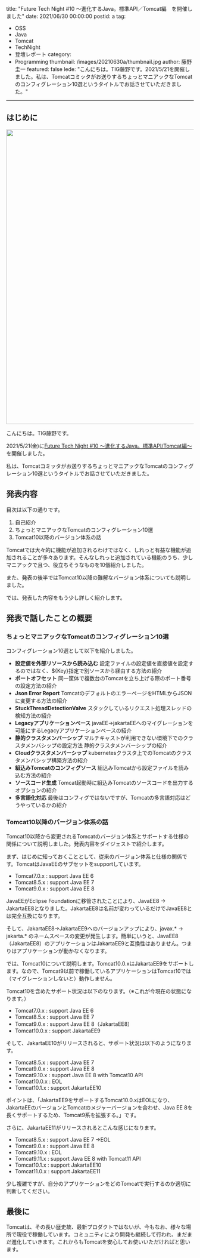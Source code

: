 title: "Future Tech Night #10 ～進化するJava。標準API／Tomcat編　を開催しました"
date: 2021/06/30 00:00:00
postid: a
tag:
  - OSS
  - Java
  - Tomcat
  - TechNight
  - 登壇レポート
category:
  - Programming
thumbnail: /images/20210630a/thumbnail.jpg
author: 藤野圭一
featured: false
lede: "こんにちは。TIG藤野です。2021/5/21を開催しました。私は、Tomcatコミッタがお送りするちょっとマニアックなTomcatのコンフィグレーション10選というタイトルでお話させていただきました。"
---
## はじめに

<img src="/images/20210630a/cat-3937880_1280.jpg" alt="" width="1280" height="790">

こんにちは。TIG藤野です。

2021/5/21(金)に[Future Tech Night #10 ～進化するJava。標準API/Tomcat編～](https://future.connpass.com/event/211765/)を開催しました。

私は、Tomcatコミッタがお送りするちょっとマニアックなTomcatのコンフィグレーション10選というタイトルでお話させていただきました。

## 発表内容
<script async class="speakerdeck-embed" data-id="44d18c9ad91d41cda1732b65917fbb8c" data-ratio="1.77777777777778" src="//speakerdeck.com/assets/embed.js"></script>


目次は以下の通りです。

 1. 自己紹介
 2. ちょっとマニアックなTomcatのコンフィグレーション10選
 3. Tomcat10以降のバージョン体系の話

Tomcatでは大々的に機能が追加されるわけではなく、しれっと有益な機能が追加されることが多々あります。そんなしれっと追加されている機能のうち、少しマニアックで且つ、役立ちそうなものを10個紹介しました。

また、発表の後半ではTomcat10以降の難解なバージョン体系についても説明しました。

では、発表した内容をもう少し詳しく紹介します。

## 発表で話したことの概要
### ちょっとマニアックなTomcatのコンフィグレーション10選
コンフィグレーション10選として以下を紹介しました。

* **設定値を外部リソースから読み込む**
設定ファイルの設定値を直接値を設定するのではなく、${Key}指定で別ソースから経由する方法の紹介
* **ポートオフセット**
同一筐体で複数台のTomcatを立ち上げる際のポート番号の設定方法の紹介
* **Json Error Report**
TomcatのデフォルトのエラーページをHTMLからJSONに変更する方法の紹介
* **StuckThreadDetectionValve**
スタックしているリクエスト処理スレッドの検知方法の紹介
* **Legacyアプリケーションベース**
javaEE→jakartaEEへのマイグレーションを可能にするLegacyアプリケーションベースの紹介
* **静的クラスタメンバーシップ**
マルチキャストが利用できない環境下でのクラスタメンバシップの設定方法
静的クラスタメンバーシップの紹介
* **Cloudクラスタメンバーシップ**
kubernetesクラスタ上でのTomcatのクラスタメンバシップ構築方法の紹介
* **組込みTomcatのコンフィグソース**
組込みTomcatから設定ファイルを読み込む方法の紹介
* **ソースコード生成**
Tomcat起動時に組込みTomcatのソースコードを出力するオプションの紹介
* **多言語化対応**
最後はコンフィグではないですが、Tomcatの多言語対応はどうやっているかの紹介

### Tomcat10以降のバージョン体系の話
Tomcat10以降から変更されるTomcatのバージョン体系とサポートする仕様の関係について説明しました。発表内容をダイジェストで紹介します。

まず、はじめに知っておくこととして、従来のバージョン体系と仕様の関係です。TomcatはJavaEEのサブセットをsupportしています。

* Tomcat7.0.x : support Java EE 6
* Tomcat8.5.x : support Java EE 7
* Tomcat9.0.x : support Java EE 8

JavaEEがEclipse Foundationに移管されたことにより、JavaEE8 → JakartaEE8となりました。JakartaEE8は名前が変わっているだけでJavaEE8とは完全互換になります。

そして、JakartaEE8→JakartaEE9へのバージョンアップにより、javax.* -> jakarta.* のネームスペースの変更が発生します。簡単にいうと、JavaEE8（JakartaEE8）のアプリケーションはJakartaEE9と互換性はありません。つまりはアプリケーションが動かなくなります。

では、Tomcat10について説明します。Tomcat10.0.xはJakartaEE9をサポートします。なので、Tomcat9以前で稼働しているアプリケーションはTomcat10では（マイグレーションしないと）動作しません。

Tomcat10を含めたサポート状況は以下のなります。（※これが今現在の状態になります。）

* Tomcat7.0.x : support Java EE 6
* Tomcat8.5.x : support Java EE 7
* Tomcat9.0.x : support Java EE 8（JakartaEE8）
* Tomcat10.0.x : support JakartaEE9



そして、JakartaEE10がリリースされると、サポート状況は以下のようになります。

* Tomcat8.5.x : support Java EE 7
* Tomcat9.0.x : support Java EE 8
* Tomcat9.10.x : support Java EE 8 with Tomcat10 API
* Tomcat10.0.x : EOL
* Tomcat10.1.x : support JakartaEE10

ポイントは、「JakartaEE9をサポートするTomcat10.0.xはEOLになり、JakartaEEのバージョンとTomcatのメジャーバージョンを合わせ、Java EE 8を長くサポートするため、Tomcat9系を拡張する。」です。

さらに、JakartaEE11がリリースされるとこんな感じになります。

* Tomcat8.5.x : support Java EE 7 →EOL
* Tomcat9.0.x : support Java EE 8
* Tomcat9.10.x : EOL
* Tomcat9.11.x : support Java EE 8 with Tomcat11 API
* Tomcat10.1.x : support JakartaEE10
* Tomcat11.0.x : support JakartaEE11

少し複雑ですが、自分のアプリケーションをどのTomcatで実行するのか適切に判断してください。

## 最後に
Tomcatは、その長い歴史故、最新プロダクトではないが、今もなお、様々な場所で現役で稼働しています。コミュニティにより開発も継続して行われ、まだまだ進化していきます。これからもTomcatを安心してお使いいただければと思います。

